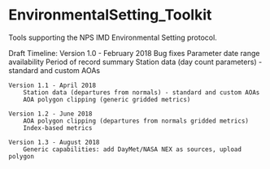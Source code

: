 # EnvironmentalSetting_Toolkit
Tools supporting the NPS IMD Environmental Setting protocol. 

Draft Timeline:
	Version 1.0 - February 2018
		Bug fixes
		Parameter date range availability
		Period of record summary 
		Station data (day count parameters) - standard and custom AOAs

	Version 1.1 - April 2018
		Station data (departures from normals) - standard and custom AOAs
		AOA polygon clipping (generic gridded metrics)

	Version 1.2 - June 2018
		AOA polygon clipping (departures from normals gridded metrics)
		Index-based metrics
	
	Version 1.3 - August 2018
		Generic capabilities: add DayMet/NASA NEX as sources, upload polygon
    
